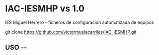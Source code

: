 # IAC-IESMHP  vs 1.0
IES Miguel Herrero - ficheros de configuración automatizada de equipos

git clone https://github.com/victormuelacarriles/IAC-IESMHP.git

## USO --

